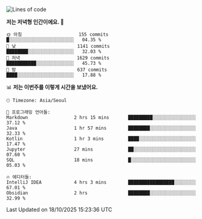   <!--START_SECTION:waka-->
![Lines of code](https://img.shields.io/badge/%EC%A0%80%EB%8A%94%20%EC%97%AC%ED%83%9C%EA%B9%8C%EC%A7%80%20-1.9%20million%20%EC%A4%84%EC%9D%98%20%EC%BD%94%EB%93%9C%EB%A5%BC%20%EC%9E%91%EC%84%B1%ED%96%88%EC%96%B4%EC%9A%94.-blue)

**저는 저녁형 인간이에요. 🦉** 

```text
🌞 아침                     155 commits         █░░░░░░░░░░░░░░░░░░░░░░░░   04.35 % 
🌆 낮　                     1141 commits        ████████░░░░░░░░░░░░░░░░░   32.03 % 
🌃 저녁                     1629 commits        ███████████░░░░░░░░░░░░░░   45.73 % 
🌙 밤　                     637 commits         ████░░░░░░░░░░░░░░░░░░░░░   17.88 % 
```


📊 **저는 이번주를 이렇게 시간을 보냈어요.** 

```text
🕑︎ Timezone: Asia/Seoul

💬 프로그래밍 언어들: 
Markdown                 2 hrs 15 mins       █████████░░░░░░░░░░░░░░░░   37.12 % 
Java                     1 hr 57 mins        ████████░░░░░░░░░░░░░░░░░   32.33 % 
Kotlin                   1 hr 3 mins         ████░░░░░░░░░░░░░░░░░░░░░   17.47 % 
Jupyter                  27 mins             ██░░░░░░░░░░░░░░░░░░░░░░░   07.60 % 
SQL                      18 mins             █░░░░░░░░░░░░░░░░░░░░░░░░   05.03 % 

🔥 에디터들: 
IntelliJ IDEA            4 hrs 3 mins        █████████████████░░░░░░░░   67.01 % 
Obsidian                 2 hrs               ████████░░░░░░░░░░░░░░░░░   32.99 % 
```


 Last Updated on 18/10/2025 15:23:36 UTC
<!--END_SECTION:waka-->
